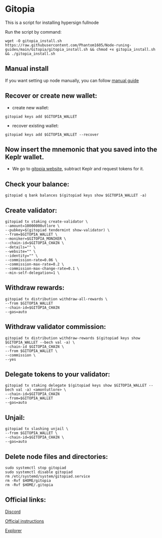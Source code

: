 # Gitopia
This is a script for installing hypersign fullnode

Run the script by command:
```
wget -O gitopia_install.sh https://raw.githubusercontent.com/Phantom1605/Node-runing-guides/main/Gitopia/gitopia_install.sh && chmod +x gitopia_install.sh && ./gitopia_install.sh
```
## Manual install
If you want setting up node manually, you can follow [manual guide](https://github.com/Phantom1605/Node-runing-guides/blob/main/Gitopia/Gitopia-Testnet.md)

## Recover or create new wallet:
* create new wallet:
```
gitopiad keys add $GITOPIA_WALLET
```
* recover existing wallet:
```
gitopiad keys add $GITOPIA_WALLET --recover
```
## Now insert the mnemonic that you saved into the Keplr wallet.
* We go to [gitopia website](https://gitopia.com/home), subtract Keplr and request tokens for it.

## Check your balance:
```
gitopiad q bank balances $(gitopiad keys show $GITOPIA_WALLET -a)
```
## Create validator:
```
gitopiad tx staking create-validator \
--amount=10000000utlore \
--pubkey=$(gitopiad tendermint show-validator) \
--from=$GITOPIA_WALLET \
--moniker=$GITOPIA_MONIKER \
--chain-id=$GITOPIA_CHAIN \
--details="" \
--website="" \
--identity="" \
--commission-rate=0.06 \
--commission-max-rate=0.2 \
--commission-max-change-rate=0.1 \
--min-self-delegation=1 \
```
## Withdraw rewards:
```
gitopiad tx distribution withdraw-all-rewards \
--from $GITOPIA_WALLET
--chain-id=$GITOPIA_CHAIN
--gas=auto
```
## Withdraw validator commission:
```
gitopiad tx distribution withdraw-rewards $(gitopiad keys show $GITOPIA_WALLET --bech val -a) \
--chain-id $GITOPIA_CHAIN \
--from $GITOPIA_WALLET \
--commission \
--yes
```
## Delegate tokens to your validator:
```
gitopiad tx staking delegate $(gitopiad keys show $GITOPIA_WALLET --bech val -a) <amontutlore> \
--chain-id=$GITOPIA_CHAIN
--from=$GITOPIA_WALLET
--gas=auto
```
## Unjail:
```
gitopiad tx slashing unjail \
--from $GITOPIA_WALLET \
--chain-id=$GITOPIA_CHAIN \
--gas=auto
```
## Delete node files and directories:
```
sudo systemctl stop gitopiad
sudo systemctl disable gitopiad
rm /etc/systemd/system/gitopiad.service
rm -Rvf $HOME/gitopia
rm -Rvf $HOME/.gitopia
```
## Official links:

[Discord](https://discord.gg/JyfJN477)

[Official instructions](https://docs.gitopia.com/validator-overview)

[Explorer](https://explorer.gitopia.com/validators)
